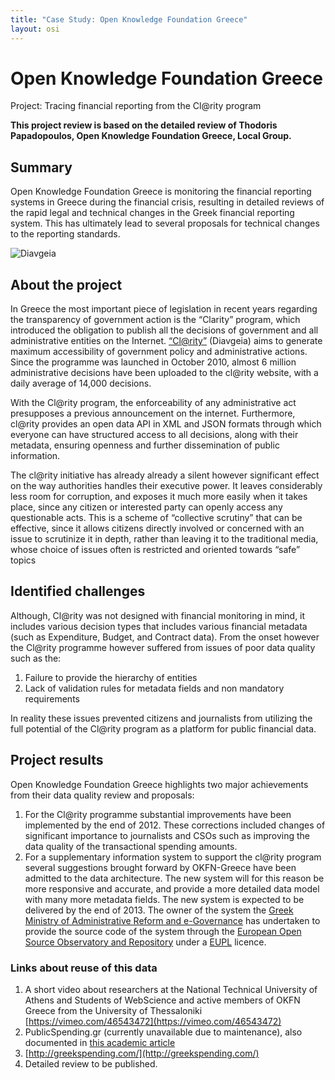 ```yaml
---
title: "Case Study: Open Knowledge Foundation Greece"
layout: osi
---
```


# Open Knowledge Foundation Greece

<div class="well">Project: Tracing financial reporting from the Cl@rity program</div>

<strong>This project review is based on the detailed review of Thodoris
Papadopoulos, Open Knowledge Foundation Greece, Local Group.</strong>

## Summary

Open Knowledge Foundation Greece is monitoring the financial reporting systems in
Greece during the financial crisis, resulting in detailed reviews of
the rapid legal and technical changes in the Greek financial
reporting system. This has ultimately lead to several proposals for technical changes to the reporting standards.

![Diavgeia](http://farm8.staticflickr.com/7140/7548263168_74dd2d423c_z.jpg)


## About the project

In Greece the most important piece of legislation in recent years
regarding the transparency of government action is the “Clarity”
program, which introduced the obligation to publish all the decisions of
government and all administrative entities on the Internet.
[“Cl@rity”](http://diavgeia.gov.gr/) (Diavgeia) aims to generate maximum
accessibility of government policy and administrative actions. Since the
programme was launched in October 2010, almost 6 million administrative
decisions have been uploaded to the cl@rity website, with a daily
average of 14,000 decisions.

With the Cl@rity program, the enforceability of any administrative act
presupposes a previous announcement on the internet. Furthermore,
cl@rity provides an open data API in XML and JSON formats through which
everyone can have structured access to all decisions, along with their
metadata, ensuring openness and further dissemination of public
information.

The cl@rity initiative has already already a silent however significant
effect on the way authorities handles their executive power. It leaves
considerably less room for corruption, and exposes it much more easily
when it takes place, since any citizen or interested party can openly
access any questionable acts. This is a scheme of “collective scrutiny”
that can be effective, since it allows citizens directly involved or
concerned with an issue to scrutinize it in depth, rather than leaving
it to the traditional media, whose choice of issues often is restricted
and oriented towards “safe” topics

## Identified challenges

Although, Cl@rity was not designed with financial monitoring in mind, it
includes various decision types that includes various financial metadata
(such as Expenditure, Budget, and Contract data). From the onset however
the Cl@rity programme however suffered from issues of poor data quality
such as the:

1.  Failure to provide the hierarchy of entities
2.  Lack of validation rules for metadata fields and non mandatory
    requirements

In reality these issues prevented citizens and journalists from
utilizing the full potential of the Cl@rity program as a platform for
public financial data.

## Project results

Open Knowledge Foundation Greece highlights two major achievements from their data quality
review and proposals:

1.  For the Cl@rity programme substantial improvements have been
    implemented by the end of 2012. These corrections included changes
    of significant importance to journalists and CSOs such as improving
    the data quality of the transactional spending amounts.
2.  For a supplementary information system to support the cl@rity
    program several suggestions brought forward by OKFN-Greece have been
    admitted to the data architecture. The new system will for this
    reason be more responsive and accurate, and provide a more detailed
    data model with many more metadata fields. The new system is
    expected to be delivered by the end of 2013. The owner of the system
    the [Greek Ministry of Administrative Reform and
    e-Governance](http://www.ydmed.gov.gr/) has undertaken to provide
    the source code of the system through the [European Open Source
    Observatory and
    Repository](http://joinup.ec.europa.eu/community/osor/description) under
    a [EUPL](http://joinup.ec.europa.eu/software/page/eupl) licence.

### Links about reuse of this data

1.  A short video about researchers at the National Technical University
    of Athens and Students of WebScience and active members of OKFN
    Greece from the University of Thessaloniki
    [https://vimeo.com/46543472](https://vimeo.com/46543472)
2.  PublicSpending.gr (currently unavailable due to maintenance), also
    documented in [this academic
    article](http://papers.ssrn.com/sol3/papers.cfm?abstract_id=2193600)
3.  [http://greekspending.com/](http://greekspending.com/)
4.  Detailed review to be published.
